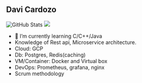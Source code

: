 ## Davi Cardozo

![GitHub Stats](https://github-readme-stats.vercel.app/api?username=Davi0805&theme=tokyonight&show_icons=true&hide_border=false&count_private=true)
![](https://github-readme-stats.vercel.app/api/top-langs/?username=Davi0805&theme=tokyonight&hide_border=false&include_all_commits=false&count_private=true&layout=compact)

- 🌱 I’m currently learning C/C++/Java
- Knowledge of Rest api, Microservice architecture.
- Cloud: GCP
- Db: Postgres, Redis(caching)
- VM/Container: Docker and Virtual box
- DevOps: Prometheus, grafana, nginx
- Scrum methodology
